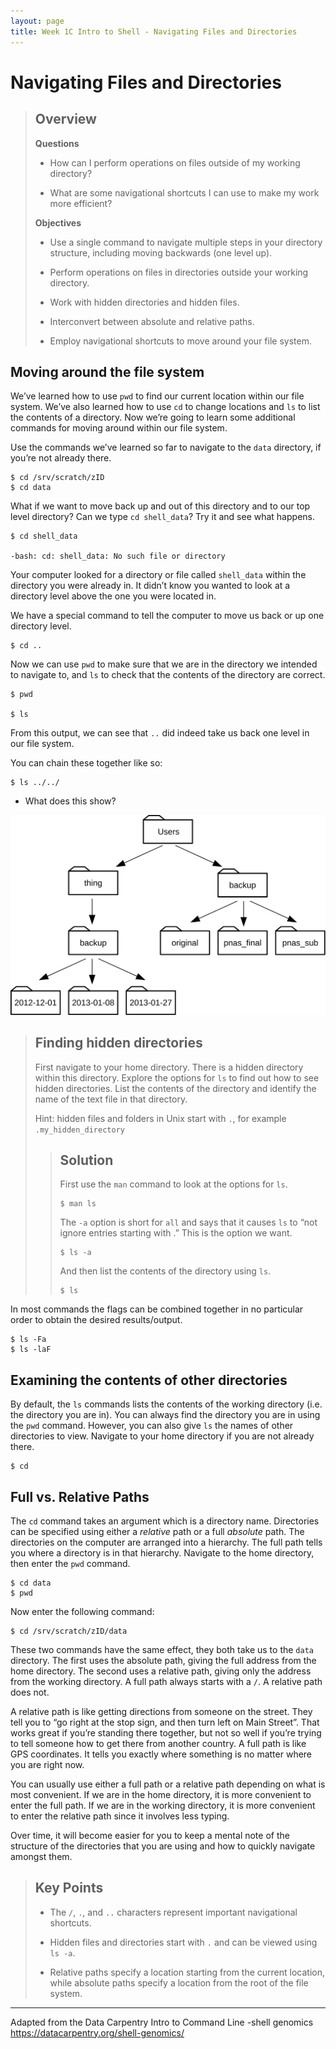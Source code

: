 ```yaml
---
layout: page
title: Week 1C Intro to Shell - Navigating Files and Directories
---
```


Navigating Files and Directories
================================

> Overview
> --------
>
> 
> **Questions**
> 
> *   How can I perform operations on files outside of my working directory?
>     
> *   What are some navigational shortcuts I can use to make my work more efficient?
>     
> 
> **Objectives**
> 
> *   Use a single command to navigate multiple steps in your directory structure, including moving backwards (one level up).
>     
> *   Perform operations on files in directories outside your working directory.
>     
> *   Work with hidden directories and hidden files.
>     
> *   Interconvert between absolute and relative paths.
>     
> *   Employ navigational shortcuts to move around your file system.
>     

Moving around the file system
-----------------------------

We’ve learned how to use `pwd` to find our current location within our file system. We’ve also learned how to use `cd` to change locations and `ls` to list the contents of a directory. Now we’re going to learn some additional commands for moving around within our file system.

Use the commands we’ve learned so far to navigate to the `data` directory, if you’re not already there.

    $ cd /srv/scratch/zID
    $ cd data
    

What if we want to move back up and out of this directory and to our top level directory? Can we type `cd shell_data`? Try it and see what happens.

    $ cd shell_data
    
    -bash: cd: shell_data: No such file or directory
    

Your computer looked for a directory or file called `shell_data` within the directory you were already in. It didn’t know you wanted to look at a directory level above the one you were located in.

We have a special command to tell the computer to move us back or up one directory level.

    $ cd ..
    

Now we can use `pwd` to make sure that we are in the directory we intended to navigate to, and `ls` to check that the contents of the directory are correct.

    $ pwd    

    $ ls
     

From this output, we can see that `..` did indeed take us back one level in our file system.

You can chain these together like so:

    $ ls ../../
    
- What does this show?

![Permissions breakdown](../assets/img/filesystem-challenge.svg)


> Finding hidden directories
> --------------------------
> 
> First navigate to your home directory. There is a hidden directory within this directory. Explore the options for `ls` to find out how to see hidden directories. List the contents of the directory and identify the name of the text file in that directory.
> 
> Hint: hidden files and folders in Unix start with `.`, for example `.my_hidden_directory`
> 
> > Solution
> > --------
> > 
> > First use the `man` command to look at the options for `ls`.
> > 
> >     $ man ls
> >     
> > 
> > The `-a` option is short for `all` and says that it causes `ls` to “not ignore entries starting with .” This is the option we want.
> > 
> >     $ ls -a
> >     
> >     
> > 
> > And then list the contents of the directory using `ls`.
> > 
> >     $ ls
> >     
> >     
> > 

In most commands the flags can be combined together in no particular order to obtain the desired results/output.

    $ ls -Fa
    $ ls -laF
    

Examining the contents of other directories
-------------------------------------------

By default, the `ls` commands lists the contents of the working directory (i.e. the directory you are in). You can always find the directory you are in using the `pwd` command. However, you can also give `ls` the names of other directories to view. Navigate to your home directory if you are not already there.

    $ cd
    

Full vs. Relative Paths
-----------------------

The `cd` command takes an argument which is a directory name. Directories can be specified using either a _relative_ path or a full _absolute_ path. The directories on the computer are arranged into a hierarchy. The full path tells you where a directory is in that hierarchy. Navigate to the home directory, then enter the `pwd` command.

    $ cd data
    $ pwd  
    

Now enter the following command:

    $ cd /srv/scratch/zID/data
    

These two commands have the same effect, they both take us to the `data` directory. The first uses the absolute path, giving the full address from the home directory. The second uses a relative path, giving only the address from the working directory. A full path always starts with a `/`. A relative path does not.

A relative path is like getting directions from someone on the street. They tell you to “go right at the stop sign, and then turn left on Main Street”. That works great if you’re standing there together, but not so well if you’re trying to tell someone how to get there from another country. A full path is like GPS coordinates. It tells you exactly where something is no matter where you are right now.

You can usually use either a full path or a relative path depending on what is most convenient. If we are in the home directory, it is more convenient to enter the full path. If we are in the working directory, it is more convenient to enter the relative path since it involves less typing.

Over time, it will become easier for you to keep a mental note of the structure of the directories that you are using and how to quickly navigate amongst them.



> Key Points
> ----------
> 
> *   The `/`, `.`, and `..` characters represent important navigational shortcuts.
>     
> *   Hidden files and directories start with `.` and can be viewed using `ls -a`.
>     
> *   Relative paths specify a location starting from the current location, while absolute paths specify a location from the root of the file system.
>     

* * *

Adapted from the Data Carpentry Intro to Command Line -shell genomics https://datacarpentry.org/shell-genomics/
